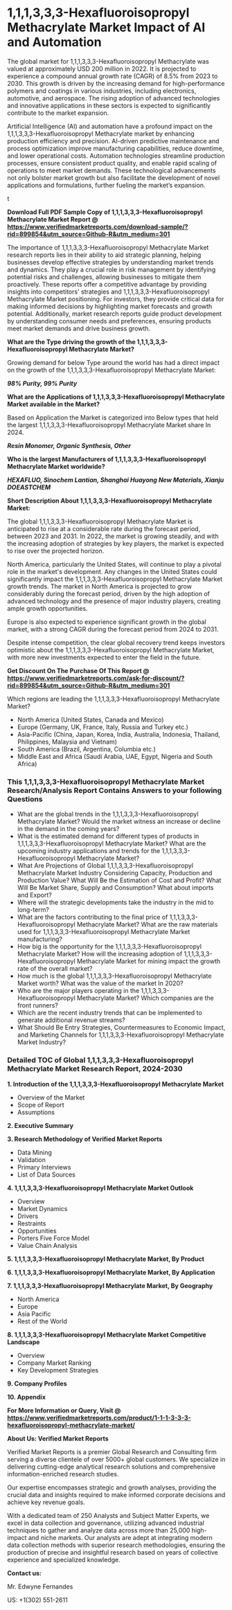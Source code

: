 <meta name="title" content="Global 1,1,1,3,3,3-Hexafluoroisopropyl Methacrylate Market Impact of AI and Automation"><meta name="description" content="The global market for 1,1,1,3,3,3-Hexafluoroisopropyl Methacrylate was valued at approximately USD 200 million in 2022. It is projected to experience a compound annual"><meta name="title" content="1,1,1,3,3,3-Hexafluoroisopropyl Methacrylate Market Size, Share, Scope, Trends, Growth, Opportunities, Analysis, Forecast"><h1>1,1,1,3,3,3-Hexafluoroisopropyl Methacrylate Market Impact of AI and Automation</h1><p>The global market for 1,1,1,3,3,3-Hexafluoroisopropyl Methacrylate was valued at approximately USD 200 million in 2022. It is projected to experience a compound annual growth rate (CAGR) of 8.5% from 2023 to 2030. This growth is driven by the increasing demand for high-performance polymers and coatings in various industries, including electronics, automotive, and aerospace. The rising adoption of advanced technologies and innovative applications in these sectors is expected to significantly contribute to the market expansion.</p><p>Artificial Intelligence (AI) and automation have a profound impact on the 1,1,1,3,3,3-Hexafluoroisopropyl Methacrylate market by enhancing production efficiency and precision. AI-driven predictive maintenance and process optimization improve manufacturing capabilities, reduce downtime, and lower operational costs. Automation technologies streamline production processes, ensure consistent product quality, and enable rapid scaling of operations to meet market demands. These technological advancements not only bolster market growth but also facilitate the development of novel applications and formulations, further fueling the market’s expansion.</p>t</p><p id="" class=""><strong>Download Full PDF Sample Copy of 1,1,1,3,3,3-Hexafluoroisopropyl Methacrylate Market Report @ <a href="https://www.verifiedmarketreports.com/download-sample/?rid=899854&utm_source=Github-R&utm_medium=301" target="_blank">https://www.verifiedmarketreports.com/download-sample/?rid=899854&utm_source=Github-R&utm_medium=301</a></strong></p><p>The importance of&nbsp;1,1,1,3,3,3-Hexafluoroisopropyl Methacrylate Market research reports lies in their ability to aid strategic planning, helping businesses develop effective strategies by understanding market trends and dynamics. They play a crucial role in risk management by identifying potential risks and challenges, allowing businesses to mitigate them proactively. These reports offer a competitive advantage by providing insights into competitors' strategies and 1,1,1,3,3,3-Hexafluoroisopropyl Methacrylate Market positioning. For investors, they provide critical data for making informed decisions by highlighting market forecasts and growth potential. Additionally, market research reports guide product development by understanding consumer needs and preferences, ensuring products meet market demands and drive business growth.</p><p><strong>What are the&nbsp;Type driving the growth of the 1,1,1,3,3,3-Hexafluoroisopropyl Methacrylate Market?</strong></p><p id="" class="">Growing demand for below Type around the world has had a direct impact on the growth of the 1,1,1,3,3,3-Hexafluoroisopropyl Methacrylate Market:</p><em><strong>98% Purity, 99% Purity</strong></em></p><strong>What are the&nbsp;Applications&nbsp;of 1,1,1,3,3,3-Hexafluoroisopropyl Methacrylate Market available in the Market?</strong></p><p id="" class="">Based on Application the Market is categorized into Below types that held the largest 1,1,1,3,3,3-Hexafluoroisopropyl Methacrylate Market share In 2024.</p><em><strong>Resin Monomer, Organic Synthesis, Other</strong></em></p><strong>Who is the largest Manufacturers of 1,1,1,3,3,3-Hexafluoroisopropyl Methacrylate Market worldwide?</strong></p><p><em><strong>HEXAFLUO, Sinochem Lantian, Shanghai Huayong New Materials, Xianju DOEASTCHEM</strong></em></p><p id="" class=""><strong>Short Description About 1,1,1,3,3,3-Hexafluoroisopropyl Methacrylate Market:</strong></p><p>The global 1,1,1,3,3,3-Hexafluoroisopropyl Methacrylate Market is anticipated to rise at a considerable rate during the forecast period, between 2023 and 2031. In 2022, the market is growing steadily, and with the increasing adoption of strategies by key players, the market is expected to rise over the projected horizon.</p><p>North America, particularly the United States, will continue to play a pivotal role in the market's development. Any changes in the United States could significantly impact the 1,1,1,3,3,3-Hexafluoroisopropyl Methacrylate Market growth trends. The market in North America is projected to grow considerably during the forecast period, driven by the high adoption of advanced technology and the presence of major industry players, creating ample growth opportunities.</p><p>Europe is also expected to experience significant growth in the global market, with a strong CAGR during the forecast period from 2024 to 2031.</p><p>Despite intense competition, the clear global recovery trend keeps investors optimistic about the 1,1,1,3,3,3-Hexafluoroisopropyl Methacrylate Market, with more new investments expected to enter the field in the future.</p><p id="" class=""><strong>Get Discount On The Purchase Of This Report @ <a href="https://www.verifiedmarketreports.com/ask-for-discount/?rid=899854&utm_source=Github-R&utm_medium=301" target="_blank">https://www.verifiedmarketreports.com/ask-for-discount/?rid=899854&utm_source=Github-R&utm_medium=301</a></strong></p>Which regions are leading the 1,1,1,3,3,3-Hexafluoroisopropyl Methacrylate Market?</p><ul><li>North America (United States, Canada and Mexico)</li><li>Europe (Germany, UK, France, Italy, Russia and Turkey etc.)</li><li>Asia-Pacific (China, Japan, Korea, India, Australia, Indonesia, Thailand, Philippines, Malaysia and Vietnam)</li><li>South America (Brazil, Argentina, Columbia etc.)</li><li>Middle East and Africa (Saudi Arabia, UAE, Egypt, Nigeria and South Africa)</li></ul><h3 id="" class="">This 1,1,1,3,3,3-Hexafluoroisopropyl Methacrylate Market Research/Analysis Report Contains Answers to your following Questions</h3><ul><li>What are the global trends in the 1,1,1,3,3,3-Hexafluoroisopropyl Methacrylate Market? Would the market witness an increase or decline in the demand in the coming years?</li><li>What is the estimated demand for different types of products in 1,1,1,3,3,3-Hexafluoroisopropyl Methacrylate Market? What are the upcoming industry applications and trends for the 1,1,1,3,3,3-Hexafluoroisopropyl Methacrylate Market?</li><li>What Are Projections of Global 1,1,1,3,3,3-Hexafluoroisopropyl Methacrylate Market Industry Considering Capacity, Production and Production Value? What Will Be the Estimation of Cost and Profit? What Will Be Market Share, Supply and Consumption? What about imports and Export?</li><li>Where will the strategic developments take the industry in the mid to long-term?</li><li>What are the factors contributing to the final price of 1,1,1,3,3,3-Hexafluoroisopropyl Methacrylate Market? What are the raw materials used for 1,1,1,3,3,3-Hexafluoroisopropyl Methacrylate Market manufacturing?</li><li>How big is the opportunity for the 1,1,1,3,3,3-Hexafluoroisopropyl Methacrylate Market? How will the increasing adoption of 1,1,1,3,3,3-Hexafluoroisopropyl Methacrylate Market for mining impact the growth rate of the overall market?</li><li>How much is the global 1,1,1,3,3,3-Hexafluoroisopropyl Methacrylate Market worth? What was the value of the market In 2020?</li><li>Who are the major players operating in the 1,1,1,3,3,3-Hexafluoroisopropyl Methacrylate Market? Which companies are the front runners?</li><li>Which are the recent industry trends that can be implemented to generate additional revenue streams?</li><li>What Should Be Entry Strategies, Countermeasures to Economic Impact, and Marketing Channels for 1,1,1,3,3,3-Hexafluoroisopropyl Methacrylate Market Industry?</li></ul><h3 id="" class="">Detailed TOC of Global 1,1,1,3,3,3-Hexafluoroisopropyl Methacrylate Market Research Report, 2024-2030</h3><p id="" class=""><strong>1. Introduction of the 1,1,1,3,3,3-Hexafluoroisopropyl Methacrylate Market</strong></p><ul><li>Overview of the Market</li><li>Scope of Report</li><li>Assumptions</li></ul><p id="" class=""><strong>2. Executive Summary</strong></p><p id="" class=""><strong>3. Research Methodology of Verified Market Reports</strong></p><ul><li>Data Mining</li><li>Validation</li><li>Primary Interviews</li><li>List of Data Sources</li></ul><p id="" class=""><strong>4. 1,1,1,3,3,3-Hexafluoroisopropyl Methacrylate Market Outlook</strong></p><ul><li>Overview</li><li>Market Dynamics</li><li>Drivers</li><li>Restraints</li><li>Opportunities</li><li>Porters Five Force Model</li><li>Value Chain Analysis</li></ul><p id="" class=""><strong>5. 1,1,1,3,3,3-Hexafluoroisopropyl Methacrylate Market, By Product</strong></p><p id="" class=""><strong>6. 1,1,1,3,3,3-Hexafluoroisopropyl Methacrylate Market, By Application</strong></p><p id="" class=""><strong>7. 1,1,1,3,3,3-Hexafluoroisopropyl Methacrylate Market, By Geography</strong></p><ul><li>North America</li><li>Europe</li><li>Asia Pacific</li><li>Rest of the World</li></ul><p id="" class=""><strong>8. 1,1,1,3,3,3-Hexafluoroisopropyl Methacrylate Market Competitive Landscape</strong></p><ul><li>Overview</li><li>Company Market Ranking</li><li>Key Development Strategies</li></ul><p id="" class=""><strong>9. Company Profiles</strong></p><p id="" class=""><strong>10. Appendix</strong></p><p id="" class=""><strong>For More Information or Query, Visit @ <a href="https://www.verifiedmarketreports.com/product/1-1-1-3-3-3-hexafluoroisopropyl-methacrylate-market/" target="_blank">https://www.verifiedmarketreports.com/product/1-1-1-3-3-3-hexafluoroisopropyl-methacrylate-market/</a></strong></p><p id="" class=""><strong>About Us: Verified Market Reports</strong></p><p id="" class="">Verified Market Reports is a premier Global Research and Consulting firm serving a diverse clientele of over 5000+ global customers. We specialize in delivering cutting-edge analytical research solutions and comprehensive information-enriched research studies.</p><p id="" class="">Our expertise encompasses strategic and growth analyses, providing the crucial data and insights required to make informed corporate decisions and achieve key revenue goals.</p><p id="" class="">With a dedicated team of 250 Analysts and Subject Matter Experts, we excel in data collection and governance, utilizing advanced industrial techniques to gather and analyze data across more than 25,000 high-impact and niche markets. Our analysts are adept at integrating modern data collection methods with superior research methodologies, ensuring the production of precise and insightful research based on years of collective experience and specialized knowledge.</p><p id="" class=""><strong>Contact us:</strong></p><p id="" class="">Mr. Edwyne Fernandes</p><p id="" class="">US: +1(302) 551-2611</p>